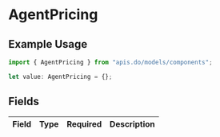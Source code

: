# AgentPricing

## Example Usage

```typescript
import { AgentPricing } from "apis.do/models/components";

let value: AgentPricing = {};
```

## Fields

| Field       | Type        | Required    | Description |
| ----------- | ----------- | ----------- | ----------- |